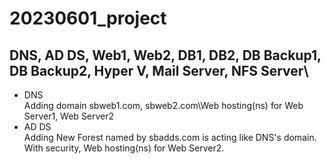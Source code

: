 # 20230601_project
DNS, AD DS, Web1, Web2, DB1, DB2, DB Backup1, DB Backup2, Hyper V, Mail Server, NFS Server\
---------------------------------------------------------------------------------------------------------------
 - DNS\
Adding domain sbweb1.com, sbweb2.com\Web hosting(ns) for Web Server1, Web Server2
 - AD DS\
Adding New Forest named by sbadds.com is acting like DNS's domain.\
With security, Web hosting(ns) for Web Server2.
